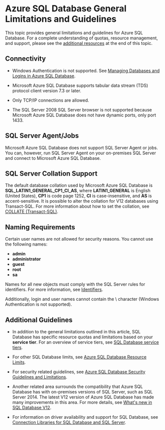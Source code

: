 <properties 
   pageTitle="Azure SQL Database General Limitations and Guidelines"
   description="This page describes some general limitations for Azure SQL Database as well as areas of interoperability and support."
   services="sql-database"
   documentationCenter="na"
   authors="rothja"
   manager="jeffreyg"
   editor="monicar" />

<tags 
   ms.service="sql-database"
   ms.devlang="na"
   ms.topic="article"
   ms.tgt_pltfrm="na"
   ms.workload="data-management"
   ms.date="01/15/2016"
   ms.author="jroth" />

# Azure SQL Database General Limitations and Guidelines
This topic provides general limitations and guidelines for Azure SQL Database. For a complete understanding of quotas, resource management, and support, please see the [additional resources](#additional-guidelines.md) at the end of this topic.

## Connectivity
* Windows Authentication is not supported. See [Managing Databases and Logins in Azure SQL Database](sql-database-manage-logins.md). 

* Microsoft Azure SQL Database supports tabular data stream (TDS) protocol client version 7.3 or later. 

* Only TCP/IP connections are allowed.

* The SQL Server 2008 SQL Server browser is not supported because Microsoft Azure SQL Database does not have dynamic ports, only port 1433.


## SQL Server Agent/Jobs
Microsoft Azure SQL Database does not support SQL Server Agent or jobs. You can, however, run SQL Server Agent on your on-premises SQL Server and connect to Microsoft Azure SQL Database.

## SQL Server Collation Support
The default database collation used by Microsoft Azure SQL Database is **SQL_LATIN1_GENERAL_CP1_CI_AS**, where **LATIN1_GENERAL** is English (United States), **CP1** is code page 1252, **CI** is case-insensitive, and **AS** is accent-sensitive. It is possible to alter the collation for V12 databases using Transact-SQL. For more information about how to set the collation, see [COLLATE (Transact-SQL)](https://msdn.microsoft.com/library/ms184391.aspx).

## Naming Requirements
Certain user names are not allowed for security reasons. You cannot use the following names:

* **admin** 
* **administrator** 
* **guest** 
* **root** 
* **sa** 

Names for all new objects must comply with the SQL Server rules for identifiers. For more information, see [Identifiers](https://msdn.microsoft.com/library/ms175874.aspx).

Additionally, login and user names cannot contain the \ character (Windows Authentication is not supported).

## Additional Guidelines
* In addition to the general limitations outlined in this article, SQL Database has specific resource quotas and limitations based on your **service tier**. For an overview of service tiers, see [SQL Database service tiers](sql-database-service-tiers.md).

* For other SQL Database limits, see [Azure SQL Database Resource Limits](sql-database-resource-limits.md).

* For security related guidelines, see [Azure SQL Database Security Guidelines and Limitations](sql-database-security-guidelines.md).

* Another related area surrounds the compatibility that Azure SQL Database has with on-premises versions of SQL Server, such as SQL Server 2014. The latest V12 version of Azure SQL Database has made many improvements in this area. For more details, see [What's new in SQL Database V12](sql-database-v12-whats-new.md).

* For information on driver availability and support for SQL Database, see [Connection Libraries for SQL Database and SQL Server](sql-database-libraries.md).


